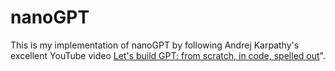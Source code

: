 # nanoGPT
This is my implementation of nanoGPT by following Andrej Karpathy's excellent YouTube video [Let's build GPT: from scratch, in code, spelled out](https://www.youtube.com/watch?v=kCc8FmEb1nY&t=1s)".
